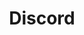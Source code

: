 ---
title: "Discord"
description: "Welcome to our vibrant Microsoft 365 & Power Platform Community Discord server, a thriving hub for enthusiasts, professionals, and learners alike."
image: "images/forums-background-discord.webp"
externalLink: "https://discord.com/invite/AXZqG5DKND"
---